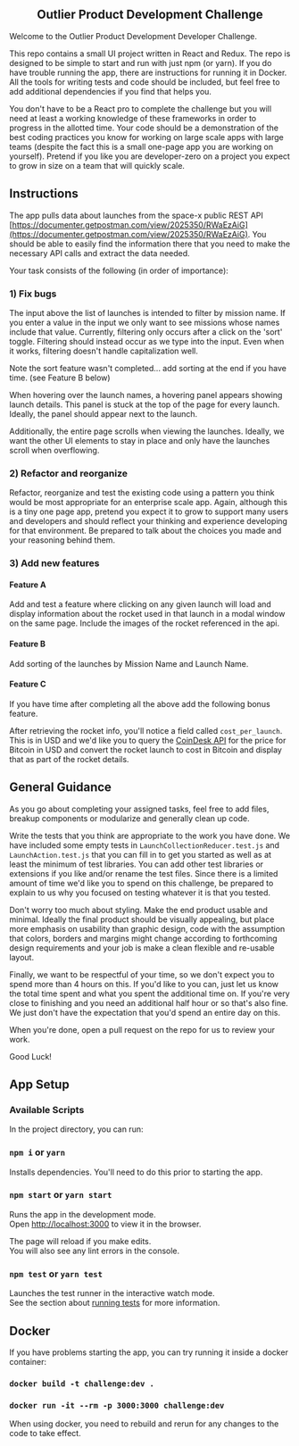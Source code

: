 <h2 align="center">Outlier Product Development Challenge</h2>

Welcome to the Outlier Product Development Developer Challenge.

This repo contains a small UI project written in React and Redux. The repo is designed to be simple to start and run with just npm
(or yarn). If you do have trouble running the app, there are instructions for running it in Docker. All the tools 
for writing tests and code should be included, but feel free to add additional dependencies if you find that helps you.

You don't have to be a React pro to complete the challenge but you will need at least a working knowledge of these
frameworks in order to progress in the allotted time. Your code should be a demonstration of the best coding practices you
know for working on large scale apps with large teams (despite the fact this is a small one-page app you are working on yourself). 
Pretend if you like you are developer-zero on a project you expect to grow in size on a team that will quickly scale.
 
## Instructions

The app pulls data about launches from the space-x public REST API [https://documenter.getpostman.com/view/2025350/RWaEzAiG](https://documenter.getpostman.com/view/2025350/RWaEzAiG).
You should be able to easily find the information there that you need to make the necessary API calls and extract the data needed.

Your task consists of the following (in order of importance):

### 1) Fix bugs

The input above the list of launches is intended to filter by mission name. If you enter a value in the input
 we only want to see missions whose names include that value. Currently, filtering only occurs after a click on the
 'sort' toggle. Filtering should instead occur as we type into the input. Even when it works, filtering doesn't 
 handle capitalization well. 
 
 Note the sort feature wasn't completed... add sorting at the end if you have time. (see Feature B below)
 
When hovering over the launch names, a hovering panel appears showing launch details. This panel is stuck
at the top of the page for every launch. Ideally, the panel should appear next to the launch.

Additionally, the entire page scrolls when viewing the launches. Ideally, we want the other UI elements to stay in
place and only have the launches scroll when overflowing.

### 2) Refactor and reorganize

Refactor, reorganize and test the existing code using a pattern you
think would be most appropriate for an enterprise scale app. 
Again, although this is a tiny one page app, pretend you expect it to grow
to support many users and developers and should reflect your thinking and experience developing for that environment. 
Be prepared to talk about the choices you made and your reasoning behind them.

### 3) Add new features

#### Feature A

Add and test a feature where clicking on any given launch will load and display information about the rocket 
used in that launch in a modal window on the same page. Include the images of the rocket referenced in the api. 

#### Feature B
Add sorting of the launches by Mission Name and Launch Name. 

#### Feature C

If you have time after completing all the above add the following bonus feature. 

After retrieving the rocket info, you'll notice a field called `cost_per_launch`. This is in USD and we'd like you to 
query the [CoinDesk API](https://www.coindesk.com/coindesk-api) for the price for Bitcoin in USD and convert the rocket launch
to cost in Bitcoin and display that as part of the rocket details.

## General Guidance

As you go about completing your assigned tasks, feel free to add files, breakup components or modularize and generally
clean up code.

Write the tests that you think are appropriate to the work you have done. We have included some empty tests in 
`LaunchCollectionReducer.test.js` and `LaunchAction.test.js` that you can fill in to get you started as well as at least
the minimum of test libraries. You can add other test libraries or extensions if you like and/or rename the test files. 
Since there is a limited amount of time we'd like you to spend on this challenge, be prepared to explain to us why you 
focused on testing whatever it is that you tested.

Don't worry too much about styling. Make the end product usable and minimal. Ideally the final product
 should be visually appealing, but place more emphasis on usability than graphic design, code with the assumption that 
 colors, borders and margins
might change according to forthcoming design requirements and your job is make a clean flexible and re-usable layout.

Finally, we want to be respectful of your time, so we don't expect you to spend more than 4 hours on this. If you'd like to
you can, just let us know the total time spent and what you spent the additional time on. If you're very close to finishing and
you need an additional half hour or so that's also fine. We just don't have the expectation that you'd spend an entire day on this.

When you're done, open a pull request on the repo for us to review your work.

Good Luck!

## App Setup

### Available Scripts

In the project directory, you can run:

### `npm i` or `yarn`

Installs dependencies. You'll need to do this prior to starting the app.

### `npm start` or `yarn start`

Runs the app in the development mode.<br />
Open [http://localhost:3000](http://localhost:3000) to view it in the browser.

The page will reload if you make edits.<br />
You will also see any lint errors in the console.

### `npm test` or `yarn test`

Launches the test runner in the interactive watch mode.<br />
See the section about [running tests](https://facebook.github.io/create-react-app/docs/running-tests) for more information.

## Docker

If you have problems starting the app, you can try running it inside a docker container:

### `docker build -t challenge:dev .`
### `docker run -it --rm -p 3000:3000 challenge:dev`

When using docker, you need to rebuild and rerun for any changes to the code to take effect.
